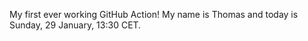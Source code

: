 My first ever working GitHub Action!
My name is Thomas and today is Sunday, 29 January, 13:30 CET. 
